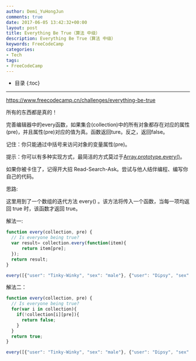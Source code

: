 ```yaml
---
author: Demi_YuHongJun
comments: true
date: 2017-06-05 13:42:32+00:00
layout: post
title: Everything Be True（算法 中级）
description: Everything Be True（算法 中级）
keywords: FreeCodeCamp
categories:
- Tech
tags:
- FreeCodeCamp
---
```

* 目录
{:toc}
---

https://www.freecodecamp.cn/challenges/everything-be-true

所有的东西都是真的！

完善编辑器中的every函数，如果集合(collection)中的所有对象都存在对应的属性(pre)，并且属性(pre)对应的值为真。函数返回ture。反之，返回false。

记住：你只能通过中括号来访问对象的变量属性(pre)。

提示：你可以有多种实现方式，最简洁的方式莫过于[Array.prototype.every()](https://developer.mozilla.org/zh-CN/docs/Web/JavaScript/Reference/Global_Objects/Array/every)。

如果你被卡住了，记得开大招 Read-Search-Ask。尝试与他人结伴编程、编写你自己的代码。

思路:

这里用到了一个数组的迭代方法 every() 。该方法将传入一个函数，当每一项均返回 true 时，该函数才返回 true。

解法一:
```javascript
function every(collection, pre) {
  // Is everyone being true?
  var result= collection.every(function(item){
      return item[pre];
  });
  return result;
}

every([{"user": "Tinky-Winky", "sex": "male"}, {"user": "Dipsy", "sex": "male"}, {"user": "Laa-Laa", "sex": "female"}, {"user": "Po", "sex": "female"}], "sex");

```
解法二：
```javascript
function every(collection, pre) {
  // Is everyone being true?
  for(var i in collection){
    if(!collection[i][pre]){
      return false;
    }
  }
  return true;
}

every([{"user": "Tinky-Winky", "sex": "male"}, {"user": "Dipsy", "sex": "male"}, {"user": "Laa-Laa", "sex": "female"}, {"user": "Po", "sex": "female"}], "sex");

```
